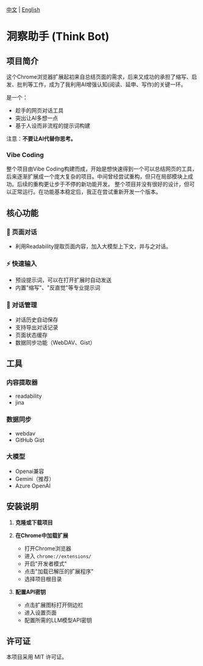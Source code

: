 [中文](README.md) | [English](README.en.md)

# 洞察助手 (Think Bot)

## 项目简介

这个Chrome浏览器扩展起初来自总结页面的需求，后来又成功的承担了缩写、启发、批判等工作，成为了我利用AI增强认知(阅读、延申、写作)的关键一环。

是一个：
- 趁手的网页对话工具
- 突出让AI多想一点
- 基于人设而非流程的提示词构建

注意：**不要让AI代替你思考。**

### Vibe Coding

整个项目由Vibe Coding构建而成，开始是想快速得到一个可以总结网页的工具，后来逐渐扩展成一个庞大复杂的项目。中间曾经尝试重构，但只在局部模块上成功。后续的重构更让步于不停的新功能开发。
整个项目并没有很好的设计，但可以正常运行。在功能基本稳定后，我正在尝试重新开发一个版本。

## 核心功能

### 📄 页面对话
- 利用Readability提取页面内容，加入大模型上下文，并与之对话。

### ⚡ 快速输入
- 预设提示词，可以在打开扩展时自动发送
- 内置"缩写"、"反直觉"等专业提示词

### 💾 对话管理
- 对话历史自动保存
- 支持导出对话记录
- 页面状态缓存
- 数据同步功能（WebDAV、Gist）

## 工具

### 内容提取器
- readability
- jina

### 数据同步
- webdav
- GitHub Gist

### 大模型
- Openai兼容
- Gemini（推荐）
- Azure OpenAI

## 安装说明

1. **克隆或下载项目**
   

2. **在Chrome中加载扩展**
   - 打开Chrome浏览器
   - 进入 `chrome://extensions/`
   - 开启"开发者模式"
   - 点击"加载已解压的扩展程序"
   - 选择项目根目录

3. **配置API密钥**
   - 点击扩展图标打开侧边栏
   - 进入设置页面
   - 配置所需的LLM模型API密钥

## 许可证

本项目采用 MIT 许可证。

